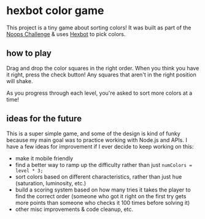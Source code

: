 # hexbot color game
This project is a tiny game about sorting colors! It was built as part of the [Noops Challenge](https://noopschallenge.com/) & uses [Hexbot](https://noopschallenge.com/challenges/hexbot) to pick colors.

## how to play
Drag and drop the color squares in the right order. When you think you have it right, press the check button! Any squares that aren't in the right position will shake.

As you progress through each level, you're asked to sort more colors at a time!

## ideas for the future
This is a super simple game, and some of the design is kind of funky because my main goal was to practice working with Node.js and APIs. I have a few ideas for improvement if I ever decide to keep working on this:

* make it mobile friendly
* find a better way to ramp up the difficulty rather than just `numColors = level * 3;`
* sort colors based on different characteristics, rather than just hue (saturation, luminosity, etc.)
* build a scoring system based on how many tries it takes the player to find the correct order (someone who got it right on the first try gets more points than someone who checks it 100 times before solving it)
* other misc improvements & code cleanup, etc.
